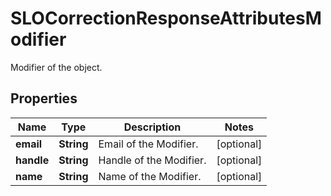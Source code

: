 

# SLOCorrectionResponseAttributesModifier

Modifier of the object.

## Properties

Name | Type | Description | Notes
------------ | ------------- | ------------- | -------------
**email** | **String** | Email of the Modifier. |  [optional]
**handle** | **String** | Handle of the Modifier. |  [optional]
**name** | **String** | Name of the Modifier. |  [optional]



